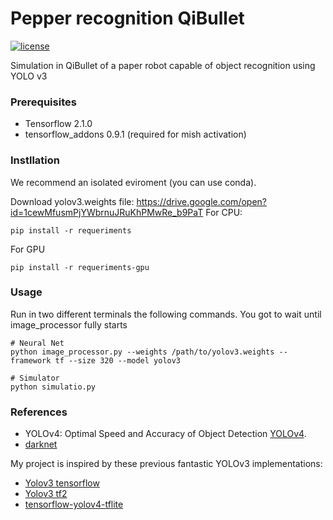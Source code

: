 # Pepper recognition QiBullet
[![license](https://img.shields.io/github/license/mashape/apistatus.svg)](LICENSE)

Simulation in QiBullet of a paper robot capable of object recognition using YOLO v3



### Prerequisites
* Tensorflow 2.1.0
* tensorflow_addons 0.9.1 (required for mish activation)

### Instllation
We recommend an isolated eviroment (you can use conda).

Download yolov3.weights file: https://drive.google.com/open?id=1cewMfusmPjYWbrnuJRuKhPMwRe_b9PaT
For CPU:
```
pip install -r requeriments
```
For GPU
```
pip install -r requeriments-gpu
```

### Usage
Run in two different terminals the following commands. You got to wait until image_processor fully starts
```
# Neural Net
python image_processor.py --weights /path/to/yolov3.weights --framework tf --size 320 --model yolov3

# Simulator
python simulatio.py
```

### References

  * YOLOv4: Optimal Speed and Accuracy of Object Detection [YOLOv4](https://arxiv.org/abs/2004.10934).
  * [darknet](https://github.com/AlexeyAB/darknet)
  
   My project is inspired by these previous fantastic YOLOv3 implementations:
  * [Yolov3 tensorflow](https://github.com/YunYang1994/tensorflow-yolov3)
  * [Yolov3 tf2](https://github.com/zzh8829/yolov3-tf2)
  * [tensorflow-yolov4-tflite](https://github.com/hunglc007/tensorflow-yolov4-tflite)
